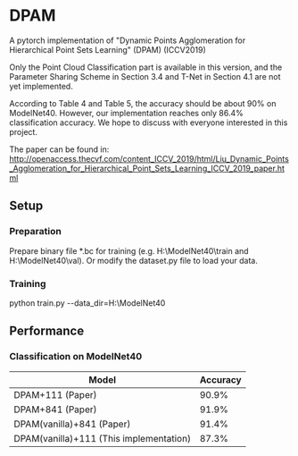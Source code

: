 # DPAM
A pytorch implementation of "Dynamic Points Agglomeration for Hierarchical Point Sets Learning" (DPAM) (ICCV2019)

Only the Point Cloud Classification part is available in this version, and the Parameter Sharing Scheme in Section 3.4 and T-Net in Section 4.1 are not yet implemented. 

According to Table 4 and Table 5, the accuracy should be about 90% on ModelNet40. However, our implementation reaches only 86.4% classification accuracy. We hope to discuss with everyone interested in this project.

The paper can be found in: 
http://openaccess.thecvf.com/content_ICCV_2019/html/Liu_Dynamic_Points_Agglomeration_for_Hierarchical_Point_Sets_Learning_ICCV_2019_paper.html

## Setup
### Preparation
Prepare binary file \*.bc for training (e.g. H:\ModelNet40\train and H:\ModelNet40\val).
Or modify the dataset.py file to load your data.

### Training
python train.py --data_dir=H:\ModelNet40

## Performance
### Classification on ModelNet40

|Model|Accuracy|
|-|-|
|DPAM+111 (Paper)|90.9%|
|DPAM+841 (Paper)|91.9%|
|DPAM(vanilla)+841 (Paper)|91.4%|
|DPAM(vanilla)+111 (This implementation)|87.3%|
